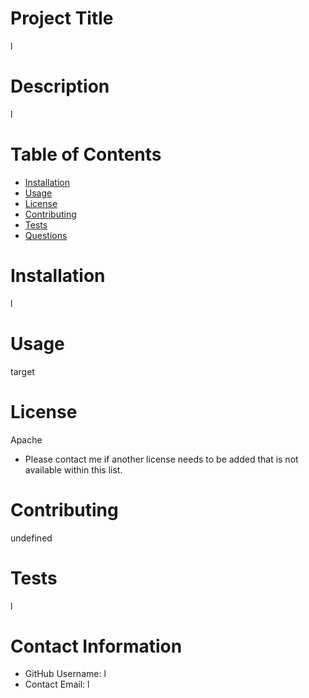 
# Project Title
l
# Description
l
# Table of Contents 
* [Installation](#-Installation)
* [Usage](#-Usage)
* [License](#-Installation)
* [Contributing](#-Contributing)
* [Tests](#-Tests)
* [Questions](#-Contact-Information)
    
# Installation
l
# Usage
target
# License 
Apache
* Please contact me if another license needs to be added that is not available within this list. 
# Contributing 
undefined
# Tests
l
# Contact Information 
* GitHub Username: 
l
* Contact Email: 
l
